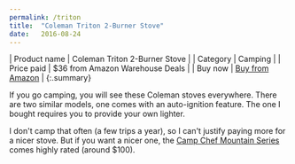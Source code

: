 ```yaml
---
permalink: /triton
title:  "Coleman Triton 2-Burner Stove"
date:   2016-08-24
---
```


| Product name | Coleman Triton 2-Burner Stove             |
| Category     | Camping                                   |
| Price paid   | $36 from Amazon Warehouse Deals           |
| Buy now      | [Buy from Amazon](http://amzn.to/2bGIUCa) |
{:.summary}

If you go camping, you will see these Coleman stoves everywhere. There are two
similar models, one comes with an auto-ignition feature. The one I bought
requires you to provide your own lighter.

I don't camp that often (a few trips a year), so I can't justify paying more
for a nicer stove. But if you want a nicer one, the [Camp Chef Mountain
Series](http://www.outdoorgearlab.com/Camping-Stove-Reviews/Camp-Chef-Everest)
comes highly rated (around $100).
